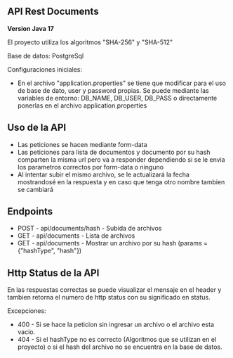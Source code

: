 ## API Rest Documents

**Version Java 17**

El proyecto utiliza los algoritmos "SHA-256" y "SHA-512"

Base de datos: PostgreSql

Configuraciones iniciales:
- En el archivo "application.properties" se tiene que modificar para el uso de base de dato, user y password propias. Se puede mediante las variables de entorno: DB_NAME, DB_USER, DB_PASS o directamente ponerlas en el archivo application.properties


## Uso de la API

- Las peticiones se hacen mediante form-data
- Las peticiones para lista de documentos y documento por su hash comparten la misma url pero va a responder dependiendo si se le envia los parametros correctos por form-data o ninguno
- Al intentar subir el mismo archivo, se le actualizará la fecha mostrandosé en la respuesta y en caso que tenga otro nombre tambien se cambiará

## Endpoints
- POST - api/documents/hash - Subida de archivos
- GET - api/documents - Lista de archivos        
- GET - api/documents - Mostrar un archivo por su hash (params = {"hashType", "hash"})

## Http Status de la API
En las respuestas correctas se puede visualizar el mensaje en el header y tambien retorna el numero de http status con su significado en status.

Excepciones:
- 400 - Si se hace la peticion sin ingresar un archivo o el archivo esta vacio.
- 404 - Si el hashType no es correcto (Algoritmos que se utilizan en el proyecto) o si el hash del archivo no se encuentra en la base de datos.
